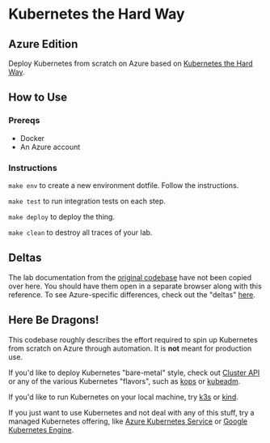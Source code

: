 # Kubernetes the Hard Way
## Azure Edition

Deploy Kubernetes from scratch on Azure based on
[Kubernetes the Hard Way](https://github.com/kelseyhightower/kubernetes-the-hard-way).

## How to Use

### Prereqs

- Docker
- An Azure account

### Instructions

`make env` to create a new environment dotfile. Follow the instructions.

`make test` to run integration tests on each step.

`make deploy` to deploy the thing.

`make clean` to destroy all traces of your lab.

## Deltas

The lab documentation from the [original codebase](https://github.com/kelseyhightower/kubernetes-the-hard-way/blob/master/docs/)
have not been copied over here. You should have them open in a separate browser along with this
reference. To see Azure-specific differences, check out the "deltas" [here](./deltas).

## Here Be Dragons!

This codebase roughly describes the effort required to spin up Kubernetes from scratch on Azure
through automation. It is **not** meant for production use.

If you'd like to deploy Kubernetes "bare-metal" style, check out [Cluster API](https://cluster-api.sigs.k8s.io/)
or any of the various Kubernetes "flavors", such as [kops](https://kops.sigs.k8s.io/getting_started/azure/)
or [kubeadm](https://kubernetes.io/docs/reference/setup-tools/kubeadm/).

If you'd like to run Kubernetes on your local machine, try [k3s](https://k3s.io) or
[kind](https://kind.sigs.k8s.io/).

If you just want to use Kubernetes and not deal with any of this stuff, try a managed
Kubernetes offering, like [Azure Kubernetes Service](https://azure.microsoft.com/en-us/services/kubernetes-service/)
or [Google Kubernetes Engine](https://cloud.google.com/kubernetes-engine).

